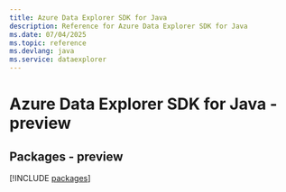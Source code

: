 ```yaml
---
title: Azure Data Explorer SDK for Java
description: Reference for Azure Data Explorer SDK for Java
ms.date: 07/04/2025
ms.topic: reference
ms.devlang: java
ms.service: dataexplorer
---
```

# Azure Data Explorer SDK for Java - preview
## Packages - preview
[!INCLUDE [packages](data-explorer-index.md)]